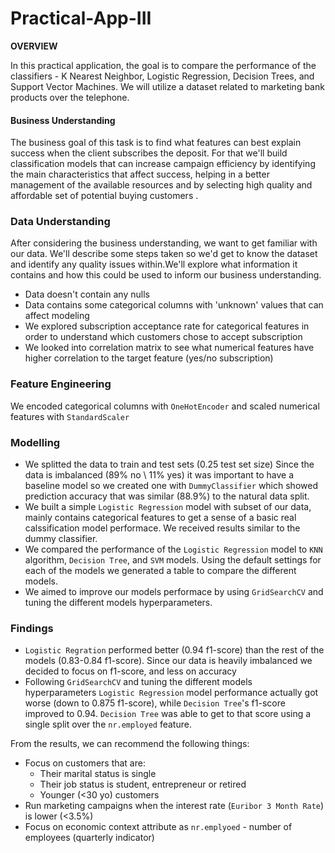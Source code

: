 # Practical-App-III

**OVERVIEW**

 In this practical application, the goal is to compare the performance of the classifiers - K Nearest Neighbor, Logistic Regression, Decision Trees, and Support Vector Machines. We will utilize a dataset related to marketing bank products over the telephone.

#### Business Understanding

The business goal of this task is to find what features can best explain success when the client subscribes the deposit. For that we'll build classification models that can increase campaign efficiency by identifying the main characteristics that affect success, helping in a better management of the available resources and by selecting high quality and affordable set of potential buying customers .

### Data Understanding

After considering the business understanding, we want to get familiar with our data.  We'll describe some steps taken so we'd get to know the dataset and identify any quality issues within.We'll explore what information it contains and how this could be used to inform our business understanding.
* Data doesn't contain any nulls
* Data contains some categorical columns with 'unknown' values that can affect modeling
* We explored subscription acceptance rate for categorical features in order to understand which customers chose to accept subscription
* We looked into correlation matrix to see what numerical features have higher correlation to the target feature (yes/no subscription)

### Feature Engineering
We encoded categorical columns with `OneHotEncoder` and scaled numerical features with `StandardScaler`

### Modelling

* We splitted the data to train and test sets (0.25 test set size)
Since the data is imbalanced (89% no \ 11% yes) it was important to have a baseline model so we created one  with `DummyClassifier` which showed prediction accuracy that was similar (88.9%) to the natural data split.
* We built a simple `Logistic Regression` model with subset of our data, mainly contains categorical features to get a sense of a basic real calssification model performace. We received results similar to the dummy classifier.
* We compared the performance of the `Logistic Regression` model to `KNN` algorithm, `Decision Tree`, and `SVM` models. Using the default settings for each of the models we generated a table to compare the different models. 
* We aimed to improve our models performace by using `GridSearchCV` and tuning the different models hyperparameters.

### Findings
* `Logistic Regration` performed better (0.94 f1-score) than the rest of the models (0.83-0.84 f1-score). Since our data is heavily imbalanced we decided to focus on f1-score, and less on accuracy
* Following `GridSearchCV` and tuning the different models hyperparameters `Logistic Regression` model performance actually got worse (down to 0.875 f1-score), while `Decision Tree`'s f1-score improved to 0.94. `Decision Tree` was able to get to that score using a single split over the `nr.employed` feature.

From the results, we can recommend the following things:
- Focus on customers that are: 
  * Their marital status is single
  * Their job status is student, entrepreneur or retired
  * Younger (<30 yo) customers
- Run marketing campaigns when the interest rate (`Euribor 3 Month Rate`) is lower (<3.5%)
- Focus on economic context attribute as `nr.emplyoed` - number of employees (quarterly indicator)
